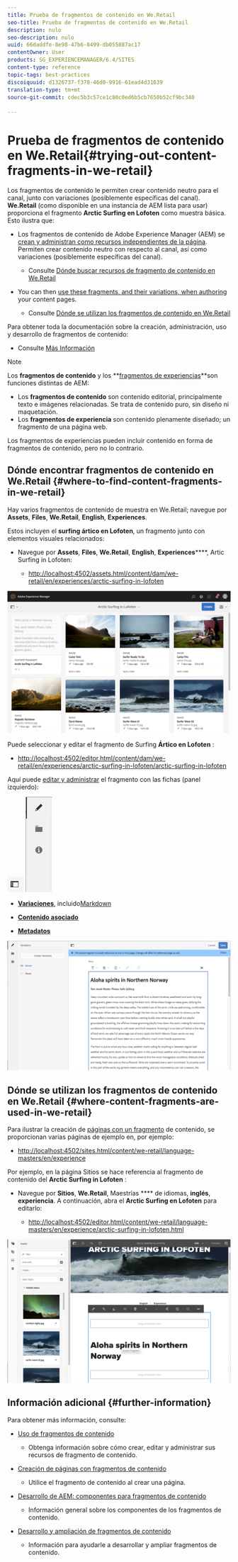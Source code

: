 ```yaml
---
title: Prueba de fragmentos de contenido en We.Retail
seo-title: Prueba de fragmentos de contenido en We.Retail
description: nulo
seo-description: nulo
uuid: 66daddfe-8e98-47b6-8499-db055887ac17
contentOwner: User
products: SG_EXPERIENCEMANAGER/6.4/SITES
content-type: reference
topic-tags: best-practices
discoiquuid: d1326737-f378-46d0-9916-61ead4d31639
translation-type: tm+mt
source-git-commit: cdec5b3c57ce1c80c0ed6b5cb7650b52cf9bc340

---
```



# Prueba de fragmentos de contenido en We.Retail{#trying-out-content-fragments-in-we-retail}

Los fragmentos de contenido le permiten crear contenido neutro para el canal, junto con variaciones (posiblemente específicas del canal). **We.Retail** (como disponible en una instancia de AEM lista para usar) proporciona el fragmento **Arctic Surfing en Lofoten** como muestra básica. Esto ilustra que:

* Los fragmentos de contenido de Adobe Experience Manager (AEM) se [crean y administran como recursos independientes de la página](/help/assets/content-fragments.md). Permiten crear contenido neutro con respecto al canal, así como variaciones (posiblemente específicas del canal). 

   * Consulte [Dónde buscar recursos de fragmento de contenido en We.Retail](#where-to-find-content-fragments-in-we-retail)

* You can then [use these fragments, and their variations, when authoring](/help/sites-authoring/content-fragments.md) your content pages.

   * Consulte [Dónde se utilizan los fragmentos de contenido en We.Retail](#where-content-fragments-are-used-in-we-retail)

Para obtener toda la documentación sobre la creación, administración, uso y desarrollo de fragmentos de contenido:

* Consulte [Más Información](#further-information)

>[!NOTE]
>
>Los **fragmentos de contenido** y los **[fragmentos de experiencias](/help/sites-authoring/experience-fragments.md)**son funciones distintas de AEM:
>
>* Los **fragmentos de contenido** son contenido editorial, principalmente texto e imágenes relacionadas. Se trata de contenido puro, sin diseño ni maquetación.
>* Los **fragmentos de experiencia** son contenido plenamente diseñado; un fragmento de una página web. 
>
>
Los fragmentos de experiencias pueden incluir contenido en forma de fragmentos de contenido, pero no lo contrario.

## Dónde encontrar fragmentos de contenido en We.Retail {#where-to-find-content-fragments-in-we-retail}

Hay varios fragmentos de contenido de muestra en We.Retail; navegue por **Assets**, **Files**, **We.Retail**, **English**, **Experiences**.

Estos incluyen el **surfing ártico en Lofoten**, un fragmento junto con elementos visuales relacionados:

* Navegue por **Assets**, **Files**, **We.Retail**, **English**, **Experiences******, Artic Surfing in Lofoten:

   * [http://localhost:4502/assets.html/content/dam/we-retail/en/experiences/arctic-surfing-in-lofoten](http://localhost:4502/assets.html/content/dam/we-retail/en/experiences/arctic-surfing-in-lofoten)

![cf-44](assets/cf-44.png)

Puede seleccionar y editar el fragmento de Surfing **Ártico en Lofoten** :

* [http://localhost:4502/editor.html/content/dam/we-retail/en/experiences/arctic-surfing-in-lofoten/arctic-surfing-in-lofoten](http://localhost:4502/editor.html/content/dam/we-retail/en/experiences/arctic-surfing-in-lofoten/arctic-surfing-in-lofoten)

Aquí puede [editar y administrar](/help/assets/content-fragments.md) el fragmento con las fichas (panel izquierdo):

![](do-not-localize/cf-45-aa.png) ![](do-not-localize/cf-45-a.png)

* **[Variaciones](/help/assets/content-fragments-variations.md)**, incluido[Markdown](/help/assets/content-fragments-markdown.md)

* **[Contenido asociado](/help/assets/content-fragments-assoc-content.md)**
* **[Metadatos](/help/assets/content-fragments-metadata.md)**

![cf-46](assets/cf-46.png)

## Dónde se utilizan los fragmentos de contenido en We.Retail {#where-content-fragments-are-used-in-we-retail}

Para ilustrar la creación de [páginas con un fragmento](/help/sites-authoring/content-fragments.md) de contenido, se proporcionan varias páginas de ejemplo en, por ejemplo:

* [http://localhost:4502/sites.html/content/we-retail/language-masters/en/experience](http://localhost:4502/sites.html/content/we-retail/language-masters/en/experience)

Por ejemplo, en la página Sitios se hace referencia al fragmento de contenido del **Arctic Surfing in Lofoten** :

* Navegue por **Sitios**, **We.Retail**, Maestrías **** de idiomas, **inglés**, **experiencia**. A continuación, abra el **Arctic Surfing en Lofoten** para editarlo:

   * [http://localhost:4502/editor.html/content/we-retail/language-masters/en/experience/arctic-surfing-in-lofoten.html](http://localhost:4502/editor.html/content/we-retail/language-masters/en/experience/arctic-surfing-in-lofoten.html)

![cf-53](assets/cf-53.png)

## Información adicional {#further-information}

Para obtener más información, consulte:

* [Uso de fragmentos de contenido](/help/assets/content-fragments.md)

   * Obtenga información sobre cómo crear, editar y administrar sus recursos de fragmento de contenido.

* [Creación de páginas con fragmentos de contenido](/help/sites-authoring/content-fragments.md)

   * Utilice el fragmento de contenido al crear una página.

* [Desarrollo de AEM: componentes para fragmentos de contenido](/help/sites-developing/components-content-fragments.md)

   * Información general sobre los componentes de los fragmentos de contenido.

* [Desarrollo y ampliación de fragmentos de contenido](/help/sites-developing/customizing-content-fragments.md)

   * Información para ayudarle a desarrollar y ampliar fragmentos de contenido.

